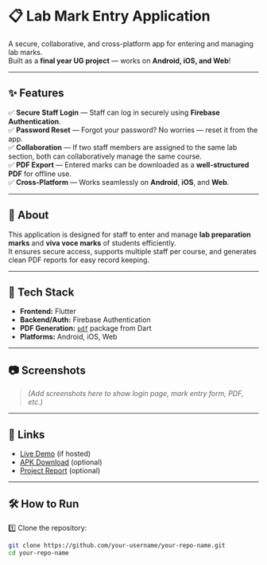 # 📋 Lab Mark Entry Application

A secure, collaborative, and cross-platform app for entering and managing lab marks.  
Built as a **final year UG project** — works on **Android, iOS, and Web**!

---

## ✨ Features

✅ **Secure Staff Login** — Staff can log in securely using **Firebase Authentication**.  
✅ **Password Reset** — Forgot your password? No worries — reset it from the app.  
✅ **Collaboration** — If two staff members are assigned to the same lab section, both can collaboratively manage the same course.  
✅ **PDF Export** — Entered marks can be downloaded as a **well-structured PDF** for offline use.  
✅ **Cross-Platform** — Works seamlessly on **Android**, **iOS**, and **Web**.

---

## 📖 About

This application is designed for staff to enter and manage **lab preparation marks** and **viva voce marks** of students efficiently.  
It ensures secure access, supports multiple staff per course, and generates clean PDF reports for easy record keeping.

---

## 🚀 Tech Stack

- **Frontend:** Flutter
- **Backend/Auth:** Firebase Authentication
- **PDF Generation:** [`pdf`](https://pub.dev/packages/pdf) package from Dart
- **Platforms:** Android, iOS, Web

---

## 📷 Screenshots

> *(Add screenshots here to show login page, mark entry form, PDF, etc.)*

---

## 🔗 Links

- [Live Demo](#) (if hosted)
- [APK Download](#) (optional)
- [Project Report](#) (optional)

---

## 🛠️ How to Run

1️⃣ Clone the repository:
```bash
git clone https://github.com/your-username/your-repo-name.git
cd your-repo-name
